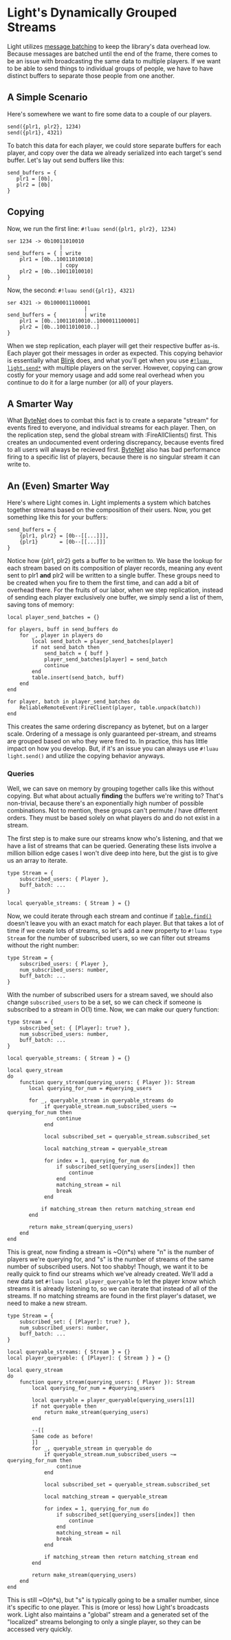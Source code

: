 # Light's Dynamically Grouped Streams

Light utilizes [message batching](./replication_batch.md) to keep the library's data overhead low. Because messages are
batched until the end of the frame, there comes to be an issue with broadcasting the same data to multiple players.
If we want to be able to send things to individual groups of people, we have to have distinct buffers to separate those
people from one another.

## A Simple Scenario

Here's somewhere we want to fire some data to a couple of our players.

```luau
send({plr1, plr2}, 1234)
send({plr1}, 4321)
```

To batch this data for each player, we could store separate buffers for each player, and copy over the data we already
serialized into each target's send buffer. Let's lay out send buffers like this:

```luau title="pseudocode-send-buffers"
send_buffers = {
   plr1 = [0b],
   plr2 = [0b]
}
```

## Copying

Now, we run the first line: `#!luau send({plr1, plr2}, 1234)`

```luau title="buffer-copy-example"
ser 1234 -> 0b10011010010
                 |
send_buffers = { | write
    plr1 = [0b..10011010010]
                 | copy
    plr2 = [0b..10011010010]
}
```

Now, the second: `#!luau send({plr1}, 4321)`

```luau title="buffer-copy-example"
ser 4321 -> 0b1000011100001
                         |
send_buffers = {         | write
    plr1 = [0b..10011010010..1000011100001]
    plr2 = [0b..10011010010..]
}
```

When we step replication, each player will get their respective buffer as-is. Each player got their messages in order as
expected. This copying behavior is essentially what [Blink](https://github.com/1Axen/blink) does, and what you'll get
when you use [`#!luau light.send*`](../../api/network/messages/sending/send.md) with multiple players on the server.
However, copying can grow costly for your memory usage and add some real overhead when you continue to do it for a large
number (or all) of your players.

## A Smarter Way

What [ByteNet](https://github.com/ffrostfall/ByteNet) does to combat this fact is to create a separate "stream" for
events fired to everyone, and individual streams for each player. Then, on the replication step, send the global stream
with :FireAllClients() first. This creates an undocumented event ordering discrepancy, because events fired to all users
will always be recieved first. [ByteNet](https://github.com/ffrostfall/ByteNet) also has bad performance firing to a
specific list of players, because there is no singular stream it can write to.

## An (Even) Smarter Way

Here's where Light comes in. Light implements a system which batches together streams based on the composition of their
users. Now, you get something like this for your buffers:

```luau title="pseudocode-send-buffer-with-records"
send_buffers = {
    {plr1, plr2} = [0b--[[...]]],
    {plr1}       = [0b--[[...]]]
}
```

Notice how {plr1, plr2} gets a buffer to be written to. We base the lookup for each stream based on its composition of
player records, meaning any event sent to plr1 **and** plr2 will be written to a single buffer. These groups need to be
created when you fire to them the first time, and can add a bit of overhead there. For the fruits of our labor, when we
step replication, instead of sending each player exclusively one buffer, we simply send a list of them, saving tons of
memory:

```luau title="batch.luau"
local player_send_batches = {}

for players, buff in send_buffers do
    for _, player in players do
        local send_batch = player_send_batches[player]
        if not send_batch then
            send_batch = { buff }
            player_send_batches[player] = send_batch
            continue
        end
        table.insert(send_batch, buff)
    end
end

for player, batch in player_send_batches do
    ReliableRemoteEvent:FireClient(player, table.unpack(batch))
end
```

This creates the same ordering discrepancy as bytenet, but on a larger scale. Ordering of a message is only guaranteed
per-stream, and streams are grouped based on who they were fired to. In practice, this has little impact on how you
develop. But, if it's an issue you can always use `#!luau light.send()` and utilize the copying behavior anyways.

### Queries

Well, we can save on memory by grouping together calls like this without copying. But what about actually **finding**
the buffers we're writing to? That's non-trivial, because there's an exponentially high number of possible combinations.
Not to mention, these groups can't permute / have different orders. They must be based solely on what players do and do
not exist in a stream.

The first step is to make sure our streams know who's listening, and that we have a list of streams that can be queried.
Generating these lists involve a million billion edge cases I won't dive deep into here, but the gist is to give us an
array to iterate.

```luau title="querying_streams.luau"
type Stream = {
    subscribed_users: { Player },
    buff_batch: ...
}

local queryable_streams: { Stream } = {}
```

Now, we could iterate through each stream and continue if
[`table.find()`](https://create.roblox.com/docs/reference/engine/libraries/table#find) doesn't leave you with an exact
match for each player. But that takes a lot of time if we create lots of streams, so let's add a new property to
`#!luau type Stream` for the number of subscribed users, so we can filter out streams without the right number:

```luau title="querying_streams.luau"
type Stream = {
    subscribed_users: { Player },
    num_subscribed_users: number,
    buff_batch: ...
}
```

With the number of subscribed users for a stream saved, we should also change `subscribed_users` to be a set, so we can
check if someone is subscribed to a stream in O(1) time. Now, we can make our query function:

```luau title="querying_streams.luau"
type Stream = {
    subscribed_set: { [Player]: true? },
    num_subscribed_users: number,
    buff_batch: ...
}

local queryable_streams: { Stream } = {}

local query_stream
do
    function query_stream(querying_users: { Player }): Stream
       local querying_for_num = #querying_users

       for _, queryable_stream in queryable_streams do
            if queryable_stream.num_subscribed_users ~= querying_for_num then
                continue
            end

            local subscribed_set = queryable_stream.subscribed_set

            local matching_stream = queryable_stream

            for index = 1, querying_for_num do
                if subscribed_set[querying_users[index]] then
                    continue
                end
                matching_stream = nil
                break
            end

           if matching_stream then return matching_stream end
       end

       return make_stream(querying_users)
    end
end
```

This is great, now finding a stream is ~O(n*s) where "n" is the number of players we're querying for, and "s" is the
number of streams of the same number of subscribed users. Not too shabby! Though, we want it to be really quick to find
our streams which we've already created. We'll add a new data set `#!luau local player_queryable` to let the player
know which streams it is already listening to, so we can iterate that instead of all of the streams. If no matching
streams are found in the first player's dataset, we need to make a new stream.

```luau title="querying_streams.luau"
type Stream = {
    subscribed_set: { [Player]: true? },
    num_subscribed_users: number,
    buff_batch: ...
}

local queryable_streams: { Stream } = {}
local player_queryable: { [Player]: { Stream } } = {}

local query_stream
do
    function query_stream(querying_users: { Player }): Stream
        local querying_for_num = #querying_users

        local queryable = player_queryable[querying_users[1]]
        if not queryable then
            return make_stream(querying_users)
        end

        --[[
        Same code as before!
        ]]
        for _, queryable_stream in queryable do
            if queryable_stream.num_subscribed_users ~= querying_for_num then
                continue
            end

            local subscribed_set = queryable_stream.subscribed_set

            local matching_stream = queryable_stream

            for index = 1, querying_for_num do
                if subscribed_set[querying_users[index]] then
                    continue
                end
                matching_stream = nil
                break
            end

            if matching_stream then return matching_stream end
        end

        return make_stream(querying_users)
    end
end
```

This is still ~O(n*s), but "s" is typically going to be a smaller number, since it's specific to one player. This is
(more or less) how Light's broadcasts work. Light also maintains a "global" stream and a generated set of the
"localized" streams belonging to only a single player, so they can be accessed very quickly.
